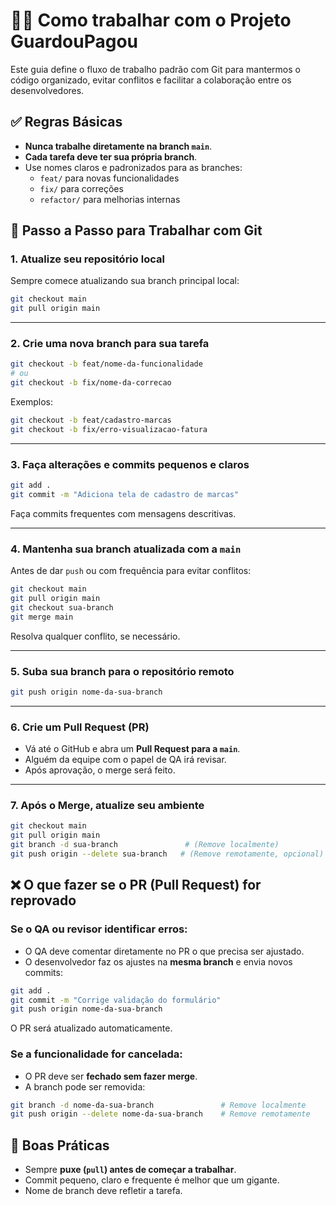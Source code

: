 # 🧑‍💻 Como trabalhar com o Projeto GuardouPagou

Este guia define o fluxo de trabalho padrão com Git para mantermos o código organizado, evitar conflitos e facilitar a colaboração entre os desenvolvedores.

## ✅ Regras Básicas

- **Nunca trabalhe diretamente na branch `main`**.
- **Cada tarefa deve ter sua própria branch**.
- Use nomes claros e padronizados para as branches:  
  - `feat/` para novas funcionalidades  
  - `fix/` para correções  
  - `refactor/` para melhorias internas  

## 🧭 Passo a Passo para Trabalhar com Git

### 1. Atualize seu repositório local

Sempre comece atualizando sua branch principal local:

```bash
git checkout main
git pull origin main
```

---

### 2. Crie uma nova branch para sua tarefa

```bash
git checkout -b feat/nome-da-funcionalidade
# ou
git checkout -b fix/nome-da-correcao
```

Exemplos:

```bash
git checkout -b feat/cadastro-marcas
git checkout -b fix/erro-visualizacao-fatura
```

---

### 3. Faça alterações e commits pequenos e claros

```bash
git add .
git commit -m "Adiciona tela de cadastro de marcas"
```

Faça commits frequentes com mensagens descritivas.

---

### 4. Mantenha sua branch atualizada com a `main`

Antes de dar `push` ou com frequência para evitar conflitos:

```bash
git checkout main
git pull origin main
git checkout sua-branch
git merge main
```

Resolva qualquer conflito, se necessário.

---

### 5. Suba sua branch para o repositório remoto

```bash
git push origin nome-da-sua-branch
```

---

### 6. Crie um Pull Request (PR)

- Vá até o GitHub e abra um **Pull Request para a `main`**.
- Alguém da equipe com o papel de QA irá revisar.
- Após aprovação, o merge será feito.

---

### 7. Após o Merge, atualize seu ambiente

```bash
git checkout main
git pull origin main
git branch -d sua-branch               # (Remove localmente)
git push origin --delete sua-branch   # (Remove remotamente, opcional)
```

## ❌ O que fazer se o PR (Pull Request) for reprovado

### Se o QA ou revisor identificar erros:

- O QA deve comentar diretamente no PR o que precisa ser ajustado.
- O desenvolvedor faz os ajustes na **mesma branch** e envia novos commits:

```bash
git add .
git commit -m "Corrige validação do formulário"
git push origin nome-da-sua-branch
```

O PR será atualizado automaticamente.

### Se a funcionalidade for cancelada:

- O PR deve ser **fechado sem fazer merge**.
- A branch pode ser removida:

```bash
git branch -d nome-da-sua-branch               # Remove localmente
git push origin --delete nome-da-sua-branch    # Remove remotamente
```

## 📌 Boas Práticas

- Sempre **puxe (`pull`) antes de começar a trabalhar**.
- Commit pequeno, claro e frequente é melhor que um gigante.
- Nome de branch deve refletir a tarefa.
